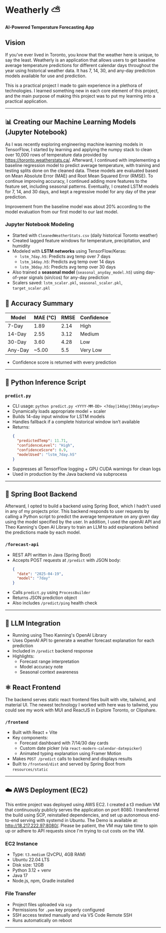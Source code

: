 # Weatherly ⛅️  
**AI-Powered Temperature Forecasting App**  

## Vision

If you've ever lived in Toronto, you know that the weather here is unique, to say the least. Weatherly is an application that allows users to get baseline average temperature predictions for different calendar days throughout the year using historical weather data. It has 7, 14, 30, and any-day prediction models available for use and prediction.

This is a practical project I made to gain experience in a plethora of technologies. I learned something new in each core element of this project, and the main purpose of making this project was to put my learning into a practical application. 

---

## 📊 Creating our Machine Learning Models (Jupyter Notebook)

As I was recently exploring engineering machine learning models in TensorFlow, I started by learning and applying the numpy stack to clean over 10,000 rows of temperature data provided by https://toronto.weatherstats.ca/. Afterward, I continued with implementing a baseline regression model to predict average temperature, with training and testing splits done on the cleaned data. These models are evaluated based on Mean Absolute Error (MAE) and Root Mean Squared Error (RMSE). To continue improving accuracy, I continued adding more features to the feature set, including seasonal patterns. Eventually, I created LSTM models for 7, 14, and 30 days, and kept a regressive model for any day of the year prediction. 

Improvement from the baseline model was about 20% according to the model evaluation from our first model to our last model. 

### Jupyter Notebook Modeling
- Started with `CleanedWeatherStats.csv` (daily historical Toronto weather)
- Created lagged feature windows for temperature, precipitation, and humidity
- Modeled with **LSTM networks** using TensorFlow/Keras:
  - `lstm_7day.h5`: Predicts avg temp over 7 days
  - `lstm_14day.h5`: Predicts avg temp over 14 days
  - `lstm_30day.h5`: Predicts avg temp over 30 days
- Also trained a **seasonal model** (`seasonal_anyday_model.h5`) using day-of-year signals (sin/cos) for any-day prediction
- Scalers saved: `lstm_scaler.pkl`, `seasonal_scaler.pkl`, `target_scaler.pkl`

## 🎯 Accuracy Summary

| Model     | MAE (°C) | RMSE | Confidence |
|-----------|----------|------|------------|
| 7-Day     | 1.89     | 2.14 | High       |
| 14-Day    | 2.55     | 3.12 | Medium     |
| 30-Day    | 3.60     | 4.28 | Low        |
| Any-Day   | ~5.00    | 5.5  | Very Low   |

- Confidence score is returned with every prediction

---


## 🐍 Python Inference Script

### `predict.py`
- CLI usage: `python predict.py <YYYY-MM-DD> <7day|14day|30day|anyday>`
- Dynamically loads appropriate model + scaler
- Builds 14-day input window for LSTM models
- Handles fallback if a complete historical window isn’t available
- Returns:
  ```json
  {
    "predictedTemp": 11.71,
    "confidenceLevel": "High",
    "confidenceScore": 0.9,
    "modelUsed": "lstm_7day.h5"
  }
  ```
- Suppresses all TensorFlow logging + GPU CUDA warnings for clean logs
- Used in production by the Java backend via subprocess

---

## 🧩 Spring Boot Backend

Afterward, I opted to build a backend using Spring Boot, which I hadn't used in any of my projects prior. This backend responds to user requests by calling a Python script to predict the average temperature on any given day using the model specified by the user. In addition, I used the openAI API and Theo Kanning's Open AI Library to train an LLM to add explanations behind the predictions made by each model.

### `/forecast-api`
- REST API written in Java (Spring Boot)
- Accepts POST requests at `/predict` with JSON body:
  ```json
  {
    "date": "2025-04-19",
    "model": "7day"
  }
  ```
- Calls `predict.py` using `ProcessBuilder`
- Returns JSON prediction object
- Also includes `/predict/ping` health check

---

## 🧠 LLM Integration
- Running using Theo Kanning's OpenAI Library
- Uses OpenAI API to generate a weather forecast explanation for each prediction
- Included in `/predict` backend response
- Highlights:
  - Forecast range interpretation
  - Model accuracy note
  - Seasonal context awareness

## ⚛️ React Frontend

The backend serves static react frontend files built with vite, tailwind, and material UI. The newest technology I worked with here was to tailwind, you could see my work with MUI and ReactJS in Explore Toronto, or Clipshare. 

### `/frontend`
- Built with React + Vite
- Key components:
  - Forecast dashboard with 7/14/30 day cards
  - Custom date picker (via `react-modern-calendar-datepicker`)
  - Animated typing explanation using Framer Motion
- Makes `POST /predict` calls to backend and displays results
- Built to `/frontend/dist` and served by Spring Boot from `resources/static`

---

## ☁️ AWS Deployment (EC2)

This entire project was deployed using AWS EC2. I created a t3 medium VM that continuously publicly serves the application on port 8080. I transferred the build using SCP, reinstalled dependencies, and set up autonomous end-to-end serving with systemd in Ubuntu. The Demo is available at: http://18.217.222.97:8080/. Please be patient, the VM may take time to spin up or adhere to API requests since I'm trying to cut costs on the VM. 

### EC2 Instance
- Type: `t3.medium` (2vCPU, 4GB RAM)
- Ubuntu 22.04 LTS
- Disk size: 12GB
- Python 3.12 + venv
- Java 17
- Node.js, npm, Gradle installed

### File Transfer
- Project files uploaded via `scp`
- Permissions for `.pem` key properly configured
- SSH access tested manually and via VS Code Remote SSH
- Runs automatically on reboot

---

